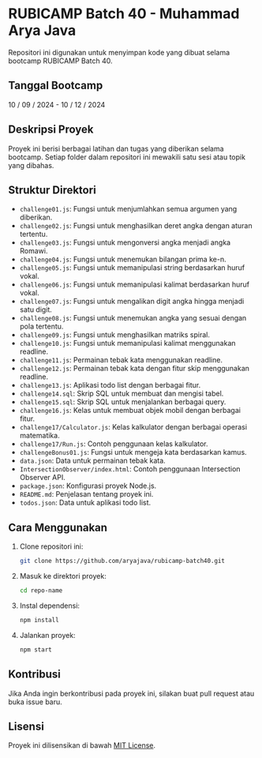 # RUBICAMP Batch 40 - Muhammad Arya Java

Repositori ini digunakan untuk menyimpan kode yang dibuat selama bootcamp RUBICAMP Batch 40.

## Tanggal Bootcamp

10 / 09 / 2024 - 10 / 12 / 2024

## Deskripsi Proyek

Proyek ini berisi berbagai latihan dan tugas yang diberikan selama bootcamp. Setiap folder dalam repositori ini mewakili satu sesi atau topik yang dibahas.

## Struktur Direktori

- `challenge01.js`: Fungsi untuk menjumlahkan semua argumen yang diberikan.
- `challenge02.js`: Fungsi untuk menghasilkan deret angka dengan aturan tertentu.
- `challenge03.js`: Fungsi untuk mengonversi angka menjadi angka Romawi.
- `challenge04.js`: Fungsi untuk menemukan bilangan prima ke-n.
- `challenge05.js`: Fungsi untuk memanipulasi string berdasarkan huruf vokal.
- `challenge06.js`: Fungsi untuk memanipulasi kalimat berdasarkan huruf vokal.
- `challenge07.js`: Fungsi untuk mengalikan digit angka hingga menjadi satu digit.
- `challenge08.js`: Fungsi untuk menemukan angka yang sesuai dengan pola tertentu.
- `challenge09.js`: Fungsi untuk menghasilkan matriks spiral.
- `challenge10.js`: Fungsi untuk memanipulasi kalimat menggunakan readline.
- `challenge11.js`: Permainan tebak kata menggunakan readline.
- `challenge12.js`: Permainan tebak kata dengan fitur skip menggunakan readline.
- `challenge13.js`: Aplikasi todo list dengan berbagai fitur.
- `challenge14.sql`: Skrip SQL untuk membuat dan mengisi tabel.
- `challenge15.sql`: Skrip SQL untuk menjalankan berbagai query.
- `challenge16.js`: Kelas untuk membuat objek mobil dengan berbagai fitur.
- `challenge17/Calculator.js`: Kelas kalkulator dengan berbagai operasi matematika.
- `challenge17/Run.js`: Contoh penggunaan kelas kalkulator.
- `challengeBonus01.js`: Fungsi untuk mengeja kata berdasarkan kamus.
- `data.json`: Data untuk permainan tebak kata.
- `IntersectionObserver/index.html`: Contoh penggunaan Intersection Observer API.
- `package.json`: Konfigurasi proyek Node.js.
- `README.md`: Penjelasan tentang proyek ini.
- `todos.json`: Data untuk aplikasi todo list.

## Cara Menggunakan

1. Clone repositori ini:
   ```sh
   git clone https://github.com/aryajava/rubicamp-batch40.git
   ```
2. Masuk ke direktori proyek:
   ```sh
   cd repo-name
   ```
3. Instal dependensi:
   ```sh
   npm install
   ```
4. Jalankan proyek:
   ```sh
   npm start
   ```

## Kontribusi

Jika Anda ingin berkontribusi pada proyek ini, silakan buat pull request atau buka issue baru.

## Lisensi

Proyek ini dilisensikan di bawah [MIT License](LICENSE).
